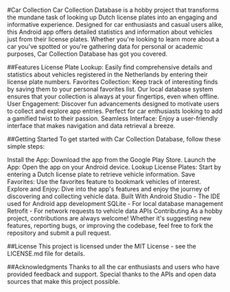 #Car Collection
Car Collection Database is a hobby project that transforms the mundane task of looking up Dutch license plates into an engaging and informative experience. Designed for car enthusiasts and casual users alike, this Android app offers detailed statistics and information about vehicles just from their license plates. Whether you're looking to learn more about a car you've spotted or you're gathering data for personal or academic purposes, Car Collection Database has got you covered.

##Features
License Plate Lookup: Easily find comprehensive details and statistics about vehicles registered in the Netherlands by entering their license plate numbers.
Favorites Collection: Keep track of interesting finds by saving them to your personal favorites list. Our local database system ensures that your collection is always at your fingertips, even when offline.
User Engagement: Discover fun advancements designed to motivate users to collect and explore app entries. Perfect for car enthusiasts looking to add a gamified twist to their passion.
Seamless Interface: Enjoy a user-friendly interface that makes navigation and data retrieval a breeze.

##Getting Started
To get started with Car Collection Database, follow these simple steps:

Install the App: Download the app from the Google Play Store.
Launch the App: Open the app on your Android device.
Lookup License Plates: Start by entering a Dutch license plate to retrieve vehicle information.
Save Favorites: Use the favorites feature to bookmark vehicles of interest.
Explore and Enjoy: Dive into the app's features and enjoy the journey of discovering and collecting vehicle data.
Built With
Android Studio - The IDE used for Android app development
SQLite - For local database management
Retrofit - For network requests to vehicle data APIs
Contributing
As a hobby project, contributions are always welcome! Whether it's suggesting new features, reporting bugs, or improving the codebase, feel free to fork the repository and submit a pull request.

##License
This project is licensed under the MIT License - see the LICENSE.md file for details.

##Acknowledgments
Thanks to all the car enthusiasts and users who have provided feedback and support.
Special thanks to the APIs and open data sources that make this project possible.
